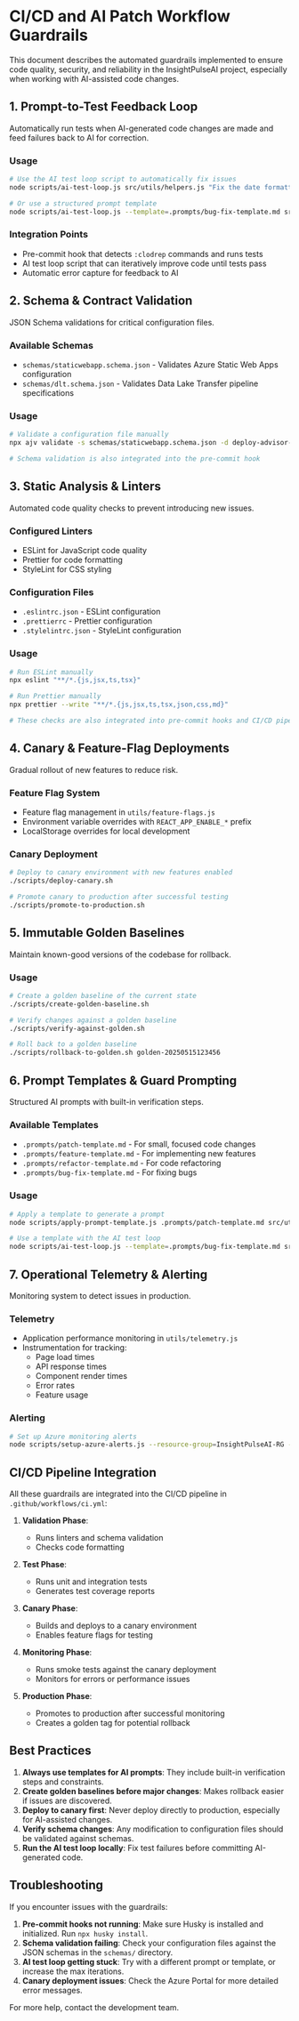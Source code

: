 # CI/CD and AI Patch Workflow Guardrails

This document describes the automated guardrails implemented to ensure code quality, security, and reliability in the InsightPulseAI project, especially when working with AI-assisted code changes.

## 1. Prompt-to-Test Feedback Loop

Automatically run tests when AI-generated code changes are made and feed failures back to AI for correction.

### Usage

```bash
# Use the AI test loop script to automatically fix issues
node scripts/ai-test-loop.js src/utils/helpers.js "Fix the date formatting bug"

# Or use a structured prompt template
node scripts/ai-test-loop.js --template=.prompts/bug-fix-template.md src/utils/helpers.js
```

### Integration Points

- Pre-commit hook that detects `:clodrep` commands and runs tests
- AI test loop script that can iteratively improve code until tests pass
- Automatic error capture for feedback to AI

## 2. Schema & Contract Validation

JSON Schema validations for critical configuration files.

### Available Schemas

- `schemas/staticwebapp.schema.json` - Validates Azure Static Web Apps configuration
- `schemas/dlt.schema.json` - Validates Data Lake Transfer pipeline specifications

### Usage

```bash
# Validate a configuration file manually
npx ajv validate -s schemas/staticwebapp.schema.json -d deploy-advisor-fixed/staticwebapp.config.json

# Schema validation is also integrated into the pre-commit hook
```

## 3. Static Analysis & Linters

Automated code quality checks to prevent introducing new issues.

### Configured Linters

- ESLint for JavaScript code quality
- Prettier for code formatting
- StyleLint for CSS styling

### Configuration Files

- `.eslintrc.json` - ESLint configuration
- `.prettierrc` - Prettier configuration
- `.stylelintrc.json` - StyleLint configuration

### Usage

```bash
# Run ESLint manually
npx eslint "**/*.{js,jsx,ts,tsx}"

# Run Prettier manually
npx prettier --write "**/*.{js,jsx,ts,tsx,json,css,md}"

# These checks are also integrated into pre-commit hooks and CI/CD pipeline
```

## 4. Canary & Feature-Flag Deployments

Gradual rollout of new features to reduce risk.

### Feature Flag System

- Feature flag management in `utils/feature-flags.js`
- Environment variable overrides with `REACT_APP_ENABLE_*` prefix
- LocalStorage overrides for local development

### Canary Deployment

```bash
# Deploy to canary environment with new features enabled
./scripts/deploy-canary.sh

# Promote canary to production after successful testing
./scripts/promote-to-production.sh
```

## 5. Immutable Golden Baselines

Maintain known-good versions of the codebase for rollback.

### Usage

```bash
# Create a golden baseline of the current state
./scripts/create-golden-baseline.sh

# Verify changes against a golden baseline
./scripts/verify-against-golden.sh

# Roll back to a golden baseline
./scripts/rollback-to-golden.sh golden-20250515123456
```

## 6. Prompt Templates & Guard Prompting

Structured AI prompts with built-in verification steps.

### Available Templates

- `.prompts/patch-template.md` - For small, focused code changes
- `.prompts/feature-template.md` - For implementing new features
- `.prompts/refactor-template.md` - For code refactoring
- `.prompts/bug-fix-template.md` - For fixing bugs

### Usage

```bash
# Apply a template to generate a prompt
node scripts/apply-prompt-template.js .prompts/patch-template.md src/utils/helpers.js

# Use a template with the AI test loop
node scripts/ai-test-loop.js --template=.prompts/bug-fix-template.md src/utils/helpers.js
```

## 7. Operational Telemetry & Alerting

Monitoring system to detect issues in production.

### Telemetry

- Application performance monitoring in `utils/telemetry.js`
- Instrumentation for tracking:
  - Page load times
  - API response times
  - Component render times
  - Error rates
  - Feature usage

### Alerting

```bash
# Set up Azure monitoring alerts
node scripts/setup-azure-alerts.js --resource-group=InsightPulseAI-RG --app-name=scout-dashboard
```

## CI/CD Pipeline Integration

All these guardrails are integrated into the CI/CD pipeline in `.github/workflows/ci.yml`:

1. **Validation Phase**:
   - Runs linters and schema validation
   - Checks code formatting

2. **Test Phase**:
   - Runs unit and integration tests
   - Generates test coverage reports

3. **Canary Phase**:
   - Builds and deploys to a canary environment
   - Enables feature flags for testing

4. **Monitoring Phase**:
   - Runs smoke tests against the canary deployment
   - Monitors for errors or performance issues

5. **Production Phase**:
   - Promotes to production after successful monitoring
   - Creates a golden tag for potential rollback

## Best Practices

1. **Always use templates for AI prompts**: They include built-in verification steps and constraints.
2. **Create golden baselines before major changes**: Makes rollback easier if issues are discovered.
3. **Deploy to canary first**: Never deploy directly to production, especially for AI-assisted changes.
4. **Verify schema changes**: Any modification to configuration files should be validated against schemas.
5. **Run the AI test loop locally**: Fix test failures before committing AI-generated code.

## Troubleshooting

If you encounter issues with the guardrails:

1. **Pre-commit hooks not running**: Make sure Husky is installed and initialized. Run `npx husky install`.
2. **Schema validation failing**: Check your configuration files against the JSON schemas in the `schemas/` directory.
3. **AI test loop getting stuck**: Try with a different prompt or template, or increase the max iterations.
4. **Canary deployment issues**: Check the Azure Portal for more detailed error messages.

For more help, contact the development team.